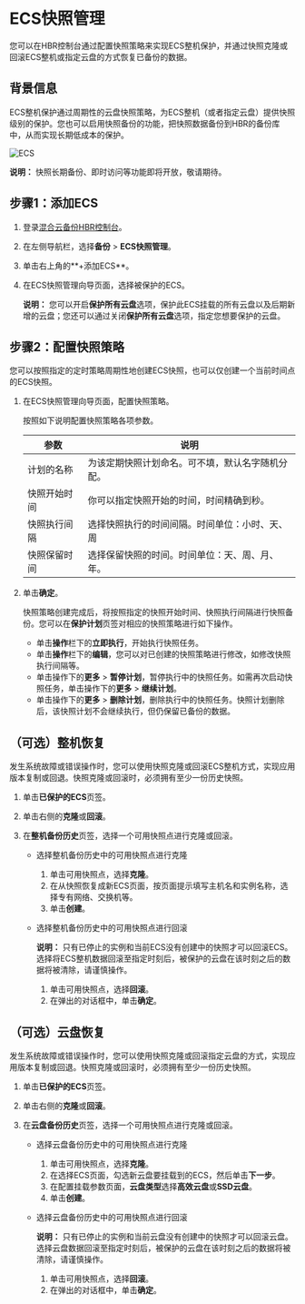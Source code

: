 # ECS快照管理

您可以在HBR控制台通过配置快照策略来实现ECS整机保护，并通过快照克隆或回滚ECS整机或指定云盘的方式恢复已备份的数据。

## 背景信息

ECS整机保护通过周期性的云盘快照策略，为ECS整机（或者指定云盘）提供快照级别的保护。您也可以启用快照备份的功能，把快照数据备份到HBR的备份库中，从而实现长期低成本的保护。

![ECS](https://static-aliyun-doc.oss-accelerate.aliyuncs.com/assets/img/zh-CN/4154359951/p99924.jpg)

**说明：** 快照长期备份、即时访问等功能即将开放，敬请期待。

## 步骤1：添加ECS

1.  登录[混合云备份HBR控制台](https://hbr.console.aliyun.com/)。

2.  在左侧导航栏，选择**备份** \> **ECS快照管理**。

3.  单击右上角的**+添加ECS**。

4.  在ECS快照管理向导页面，选择被保护的ECS。

    **说明：** 您可以开启**保护所有云盘**选项，保护此ECS挂载的所有云盘以及后期新增的云盘；您还可以通过关闭**保护所有云盘**选项，指定您想要保护的云盘。


## 步骤2：配置快照策略

您可以按照指定的定时策略周期性地创建ECS快照，也可以仅创建一个当前时间点的ECS快照。

1.  在ECS快照管理向导页面，配置快照策略。

    按照如下说明配置快照策略各项参数。

    |参数|说明|
    |--|--|
    |计划的名称|为该定期快照计划命名。可不填，默认名字随机分配。|
    |快照开始时间|你可以指定快照开始的时间，时间精确到秒。|
    |快照执行间隔|选择快照执行的时间间隔。时间单位：小时、天、周|
    |快照保留时间|选择保留快照的时间。时间单位：天、周、月、年。|

2.  单击**确定**。

    快照策略创建完成后，将按照指定的快照开始时间、快照执行间隔进行快照备份。您可以在**保护计划**页签对相应的快照策略进行如下操作。

    -   单击**操作**栏下的**立即执行**，开始执行快照任务。
    -   单击**操作**栏下的**编辑**，您可以对已创建的快照策略进行修改，如修改快照执行间隔等。
    -   单击操作下的**更多** \> **暂停计划**，暂停执行中的快照任务。如需再次启动快照任务，单击操作下的**更多** \> **继续计划**。
    -   单击操作下的**更多** \> **删除计划**，删除执行中的快照任务。快照计划删除后，该快照计划不会继续执行，但仍保留已备份的数据。

## （可选）整机恢复

发生系统故障或错误操作时，您可以使用快照克隆或回滚ECS整机方式，实现应用版本复制或回退。快照克隆或回滚时，必须拥有至少一份历史快照。

1.  单击**已保护的ECS**页签。

2.  单击右侧的**克隆**或**回滚**。

3.  在**整机备份历史**页签，选择一个可用快照点进行克隆或回滚。

    -   选择整机备份历史中的可用快照点进行克隆
        1.  单击可用快照点，选择**克隆**。
        2.  在从快照恢复成新ECS页面，按页面提示填写主机名和实例名称，选择专有网络、交换机等。
        3.  单击**创建**。
    -   选择整机备份历史中的可用快照点进行回滚

        **说明：** 只有已停止的实例和当前ECS没有创建中的快照才可以回滚ECS。选择将ECS整机数据回滚至指定时刻后，被保护的云盘在该时刻之后的数据将被清除，请谨慎操作。

        1.  单击可用快照点，选择**回滚**。
        2.  在弹出的对话框中，单击**确定**。

## （可选）云盘恢复

发生系统故障或错误操作时，您可以使用快照克隆或回滚指定云盘的方式，实现应用版本复制或回退。快照克隆或回滚时，必须拥有至少一份历史快照。

1.  单击**已保护的ECS**页签。

2.  单击右侧的**克隆**或**回滚**。

3.  在**云盘备份历史**页签，选择一个可用快照点进行克隆或回滚。

    -   选择云盘备份历史中的可用快照点进行克隆
        1.  单击可用快照点，选择**克隆**。
        2.  在选择ECS页面，勾选新云盘要挂载到的ECS，然后单击**下一步**。
        3.  在配置挂载参数页面，**云盘类型**选择**高效云盘**或**SSD云盘**。
        4.  单击**创建**。
    -   选择云盘备份历史中的可用快照点进行回滚

        **说明：** 只有已停止的实例和当前云盘没有创建中的快照才可以回滚云盘。选择云盘数据回滚至指定时刻后，被保护的云盘在该时刻之后的数据将被清除，请谨慎操作。

        1.  单击可用快照点，选择**回滚**。
        2.  在弹出的对话框中，单击**确定**。

